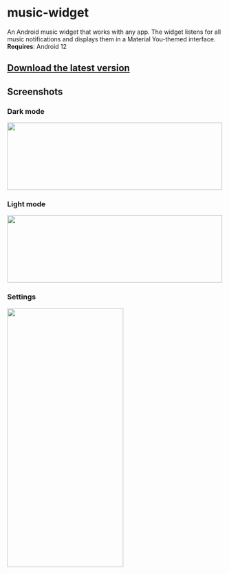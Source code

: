 # music-widget
An Android music widget that works with any app. The widget listens for all music notifications and displays them in a Material You-themed interface.<br />
**Requires**: Android 12
## [Download the latest version](https://github.com/tylerswanson2/music-widget/releases/latest)
## Screenshots
### Dark mode
<img src="https://user-images.githubusercontent.com/31103658/173401888-8f1326dc-e263-42fe-9973-3ffa3b374aa2.png" width="500" height="156" />

### Light mode
<img src="https://user-images.githubusercontent.com/31103658/173401890-ec29f190-e62d-4232-b2f0-d988dbeda6de.png" width="500" height="156" />

### Settings
<img src="https://user-images.githubusercontent.com/31103658/173401892-a04bfb10-901e-4bd8-8d86-b6ee0bf05479.png" width="270" height="600" />

